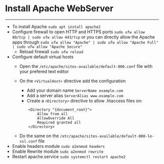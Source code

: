 # Install Apache WebServer
___

- To install Apache
    `sudo apt install apache2`
- Configure firewall to open HTTP and HTTPS ports
    `sudo ufw allow 80/tcp | sudo ufw allow 443/tcp` or you can directly allow the Apache apps through `sudo ufw allow "Apache" | sudo ufw allow "Apache Full" | sudo ufw allow "Apache Secure"`
    * Reload firewall `sudo ufw reload`
- Configure default virtual hosts
    * Open the `/etc/apache/sites-available/default-000.conf` file with your prefered text editor
    * On the `<VirtualHost>` directive add the configuration
        * Add your domain name `ServerName example.com`
        * Add a server alias `ServerAlias www.example.com`
        * Create a `<Directory>` directive to allow .htaccess files on:
    
        ````
            <Directory "{document_root}">
                Allow from all
                AllowOverride All
                Required granted all
            </Directory>
        ````
    - Do the same on the `/etc/apache/sites-available/default-000-le-ssl.conf` file
- Enable headers module
    `sudo a2enmod headers`
- Enable Rewrite module
    `sudo a2enmod rewrite`
- Restart apache.service
    `sudo systemctl restart apache2`